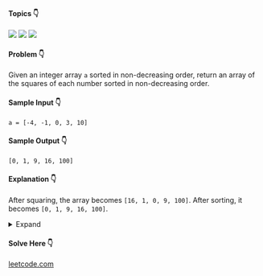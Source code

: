 #### Topics :point_down:
![](https://img.shields.io/badge/-array-wheat) 
![](https://img.shields.io/badge/-sorting-wheat)
![](https://img.shields.io/badge/-two--pointer-wheat)

#### Problem :point_down:
Given an integer array `a` sorted in non-decreasing order, return an array of the squares of each number sorted in non-decreasing order.
#### Sample Input :point_down:
```
a = [-4, -1, 0, 3, 10]
```
#### Sample Output :point_down:
```
[0, 1, 9, 16, 100]
```
#### Explanation :point_down:
After squaring, the array becomes `[16, 1, 0, 9, 100]`.
After sorting, it becomes `[0, 1, 9, 16, 100]`.
<details>
<summary>Expand</summary>

#### Python :point_down:
```py
def solve(a):
    o = [0 for i in a] # output 

    l = 0        # left
    r = len(a)-1 # right
    for i in range(r, -1, -1):
        if abs(a[l]) >= abs(a[r]):
            o[i] = a[l] ** 2
            l += 1
        else:
            o[i] = a[r] ** 2
            r -= 1

    return o
```  
#### Time Complexity :point_down:
```
O(n)
```
#### Space Complexity :point_down:
```
O(1)
```
</details>

#### Solve Here :point_down:
[leetcode.com](https://leetcode.com/problems/squares-of-a-sorted-array/)
